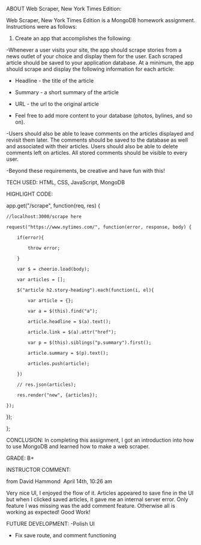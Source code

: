 
ABOUT Web Scraper, New York Times Edition:

Web Scraper, New York Times Edition is a MongoDB homework assignment. Instructions were as follows:

1. Create an app that accomplishes the following:

-Whenever a user visits your site, the app should scrape stories from a news outlet of your choice and display them for the user. Each scraped article should be saved to your application database. At a minimum, the app should scrape and display the following information for each article:


 * Headline - the title of the article

 * Summary - a short summary of the article

 * URL - the url to the original article

 * Feel free to add more content to your database (photos, bylines, and so on).

-Users should also be able to leave comments on the articles displayed and revisit them later. The comments should be saved to the database as well and associated with their articles. Users should also be able to delete comments left on articles. All stored comments should be visible to every user.

-Beyond these requirements, be creative and have fun with this!



TECH USED: HTML, CSS, JavaScript, MongoDB

HIGHLIGHT CODE:


app.get("/scrape", function(req, res) {


    //localhost:3000/scrape here

    request("https://www.nytimes.com/", function(error, response, body) {

        if(error){

            throw error;

        }

        var $ = cheerio.load(body);

        var articles = [];

        $("article h2.story-heading").each(function(i, el){

            var article = {};

            var a = $(this).find("a");

            article.headline = $(a).text();

            article.link = $(a).attr("href");

            var p = $(this).siblings("p.summary").first();

            article.summary = $(p).text();

            articles.push(article);

        })

        // res.json(articles);

        res.render("new", {articles});

    });

});



};

CONCLUSION: 
	In completing this assignment, I got an introduction into how to use MongoDB and learned how to make a web scraper.

GRADE: B+

INSTRUCTOR COMMENT:

from David Hammond 
April 14th, 10:26 am

Very nice UI, I enjoyed the flow of it. Articles appeared to save fine in the UI but when I clicked saved articles, it gave me an internal server error. Only feature I was missing was the add comment feature. Otherwise all is working as expected! Good Work!

FUTURE DEVELOPMENT:
-Polish UI
- Fix save route, and comment functioning
